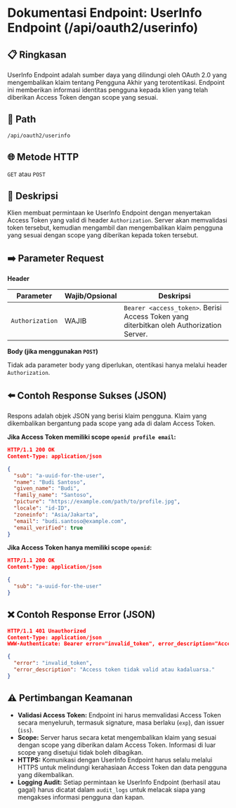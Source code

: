 # Dokumentasi Endpoint: UserInfo Endpoint (/api/oauth2/userinfo)

## 📋 Ringkasan

UserInfo Endpoint adalah sumber daya yang dilindungi oleh OAuth 2.0 yang mengembalikan klaim tentang Pengguna Akhir yang terotentikasi. Endpoint ini memberikan informasi identitas pengguna kepada klien yang telah diberikan Access Token dengan scope yang sesuai.

## 🔗 Path

`/api/oauth2/userinfo`

## 🌐 Metode HTTP

`GET` atau `POST`

## 📝 Deskripsi

Klien membuat permintaan ke UserInfo Endpoint dengan menyertakan Access Token yang valid di header `Authorization`. Server akan memvalidasi token tersebut, kemudian mengambil dan mengembalikan klaim pengguna yang sesuai dengan scope yang diberikan kepada token tersebut.

## ➡️ Parameter Request

**Header**

| Parameter       | Wajib/Opsional | Deskripsi                                                                    |
|-----------------|----------------|------------------------------------------------------------------------------|
| `Authorization` | WAJIB          | `Bearer <access_token>`. Berisi Access Token yang diterbitkan oleh Authorization Server. |

**Body (jika menggunakan `POST`)**

Tidak ada parameter body yang diperlukan, otentikasi hanya melalui header `Authorization`.

## ⬅️ Contoh Response Sukses (JSON)

Respons adalah objek JSON yang berisi klaim pengguna. Klaim yang dikembalikan bergantung pada scope yang ada di dalam Access Token.

**Jika Access Token memiliki scope `openid profile email`:**

```json
HTTP/1.1 200 OK
Content-Type: application/json

{
  "sub": "a-uuid-for-the-user",
  "name": "Budi Santoso",
  "given_name": "Budi",
  "family_name": "Santoso",
  "picture": "https://example.com/path/to/profile.jpg",
  "locale": "id-ID",
  "zoneinfo": "Asia/Jakarta",
  "email": "budi.santoso@example.com",
  "email_verified": true
}
```

**Jika Access Token hanya memiliki scope `openid`:**

```json
HTTP/1.1 200 OK
Content-Type: application/json

{
  "sub": "a-uuid-for-the-user"
}
```

## ❌ Contoh Response Error (JSON)

```json
HTTP/1.1 401 Unauthorized
Content-Type: application/json
WWW-Authenticate: Bearer error="invalid_token", error_description="Access token tidak valid atau kadaluarsa."

{
  "error": "invalid_token",
  "error_description": "Access token tidak valid atau kadaluarsa."
}
```

## ⚠️ Pertimbangan Keamanan

*   **Validasi Access Token:** Endpoint ini harus memvalidasi Access Token secara menyeluruh, termasuk signature, masa berlaku (`exp`), dan issuer (`iss`).
*   **Scope:** Server harus secara ketat mengembalikan klaim yang sesuai dengan scope yang diberikan dalam Access Token. Informasi di luar scope yang disetujui tidak boleh dibagikan.
*   **HTTPS:** Komunikasi dengan UserInfo Endpoint harus selalu melalui HTTPS untuk melindungi kerahasiaan Access Token dan data pengguna yang dikembalikan.
*   **Logging Audit:** Setiap permintaan ke UserInfo Endpoint (berhasil atau gagal) harus dicatat dalam `audit_logs` untuk melacak siapa yang mengakses informasi pengguna dan kapan.
